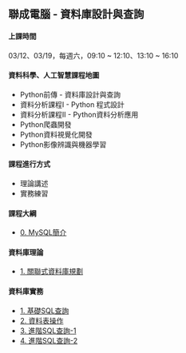 ## 聯成電腦 - 資料庫設計與查詢

#### 上課時間

03/12、03/19，每週六，09:10 ~ 12:10、13:10 ~ 16:10

#### 資料科學、人工智慧課程地圖

- Python前傳 - 資料庫設計與查詢
- 資料分析課程I - Python 程式設計
- 資料分析課程II - Python資料分析應用
- Python爬蟲開發
- Python資料視覺化開發
- Python影像辨識與機器學習

#### 課程進行方式

- 理論講述
- 實務練習

#### 課程大綱

- [0. MySQL簡介](https://mirdex.github.io/SQL_20220312/0.%20MySQL.slides.html)

#### 資料庫理論
- [1. 關聯式資料庫規劃](https://mirdex.github.io/SQL_20220312/0-1%20關聯式資料庫的規劃.slides.html)

#### 資料庫實務
- [1. 基礎SQL查詢](https://mirdex.github.io/SQL_20220312/1.%20基礎SQL查詢_Q.slides.html)
- [2. 資料表操作](https://mirdex.github.io/SQL_20220312/2.%20資料表操作.slides.html)
- [3. 進階SQL查詢-1](https://mirdex.github.io/SQL_20220312/3.%20進階查詢技巧_1_Q.slides.html)
- [4. 進階SQL查詢-2](https://mirdex.github.io/SQL_20220312/4.%20進階查詢技巧_2_Q.slides.html)
